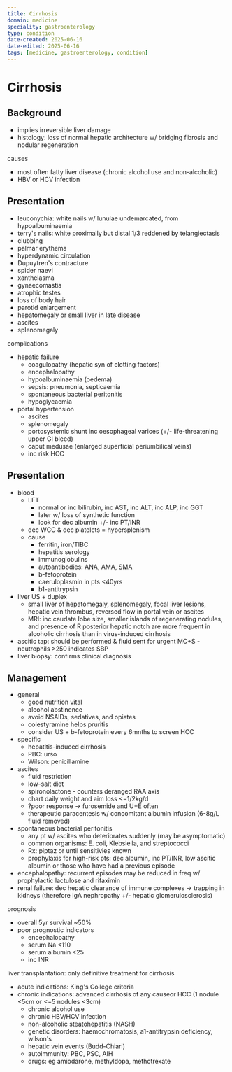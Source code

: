 ```yaml
---
title: Cirrhosis
domain: medicine
speciality: gastroenterology
type: condition
date-created: 2025-06-16
date-edited: 2025-06-16
tags: [medicine, gastroenterology, condition]
---
```


# Cirrhosis

## Background
- implies irreversible liver damage
- histology: loss of normal hepatic architecture w/ bridging fibrosis and nodular regeneration

causes
- most often fatty liver disease (chronic alcohol use and non-alcoholic)
- HBV or HCV infection

## Presentation
- leuconychia: white nails w/ lunulae undemarcated, from hypoalbuminaemia
- terry's nails: white proximally but distal 1/3 reddened by telangiectasis
- clubbing
- palmar erythema
- hyperdynamic circulation
- Dupuytren's contracture
- spider naevi
- xanthelasma
- gynaecomastia
- atrophic testes
- loss of body hair
- parotid enlargement
- hepatomegaly or small liver in late disease
- ascites
- splenomegaly

complications
- hepatic failure
  - coagulopathy (hepatic syn of clotting factors)
  - encephalopathy
  - hypoalbuminaemia (oedema)
  - sepsis: pneumonia, septicaemia
  - spontaneous bacterial peritonitis
  - hypoglycaemia
- portal hypertension
  - ascites
  - splenomegaly
  - portosystemic shunt inc oesophageal varices (+/- life-threatening upper GI bleed)
  - caput medusae (enlarged superficial periumbilical veins)
  - inc risk HCC

## Presentation
- blood
  - LFT
    - normal or inc bilirubin, inc AST, inc ALT, inc ALP, inc GGT
    - later w/ loss of synthetic function 
    - look for dec albumin +/- inc PT/INR
  - dec WCC & dec platelets = hypersplenism
  - cause
    - ferritin, iron/TIBC
    - hepatitis serology
    - immunoglobulins
    - autoantibodies: ANA, AMA, SMA
    - b-fetoprotein
    - caeruloplasmin in pts <40yrs
    - b1-antitrypsin
- liver US + duplex
  - small liver of hepatomegaly, splenomegaly, focal liver lesions, hepatic vein thrombus, reversed flow in portal vein or ascites
  - MRI: inc caudate lobe size, smaller islands of regenerating nodules, and presence of R posterior hepatic notch are more frequent in alcoholic cirrhosis than in virus-induced cirrhosis
- ascitic tap: should be performed & fluid sent for urgent MC+S - neutrophils >250 indicates SBP
- liver biopsy: confirms clinical diagnosis

## Management
- general
  - good nutrition vital
  - alcohol abstinence
  - avoid NSAIDs, sedatives, and opiates
  - colestyramine helps pruritis
  - consider US + b-fetoprotein every 6mnths to screen HCC
- specific
  - hepatitis-induced cirrhosis
  - PBC: urso
  - Wilson: penicillamine
- ascites
  - fluid restriction
  - low-salt diet
  - spironolactone - counters deranged RAA axis
  - chart daily weight and aim loss <=1/2kg/d
  - ?poor response -> furosemide and U+E often
  - therapeutic paracentesis w/ concomitant albumin infusion (6-8g/L fluid removed)
- spontaneous bacterial peritonitis
  - any pt w/ ascites who deteriorates suddenly (may be asymptomatic)
  - common organisms: E. coli, Klebsiella, and streptococci
  - Rx: piptaz or until sensitivies known
  - prophylaxis for high-risk pts: dec albumin, inc PT/INR, low ascitic albumin or those who have had a previous episode
- encephalopathy: recurrent episodes may be reduced in freq w/ prophylactic lactulose and rifaximin
- renal failure: dec hepatic clearance of immune complexes -> trapping in kidneys (therefore IgA nephropathy +/- hepatic glomerulosclerosis)

prognosis
- overall 5yr survival ~50%
- poor prognostic indicators
  - encephalopathy
  - serum Na <110
  - serum albumin <25
  - inc INR

liver transplantation: only definitive treatment for cirrhosis
- acute indications: King's College criteria
- chronic indications: advanced cirrhosis of any causeor HCC (1 nodule <5cm or <=5 nodules <3cm)
  - chronic alcohol use
  - chronic HBV/HCV infection
  - non-alcoholic steatohepatitis (NASH)
  - genetic disorders: haemochromatosis, a1-antitrypsin deficiency, wilson's
  - hepatic vein events (Budd-Chiari)
  - autoimmunity: PBC, PSC, AIH
  - drugs: eg amiodarone, methyldopa, methotrexate

